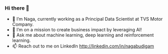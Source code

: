 ### Hi there 👋

* 🔭 I’m Naga, currently working as a Principal Data Scientist at TVS Motor Company.
* 🌱 I’m on a mission to create business impact by leveraging AI!
* 💬 Ask me about machine learning, deep learning and reinforcement learning.
* 📫 Reach out to me on LinkedIn http://linkedin.com/in/nagabudigam
